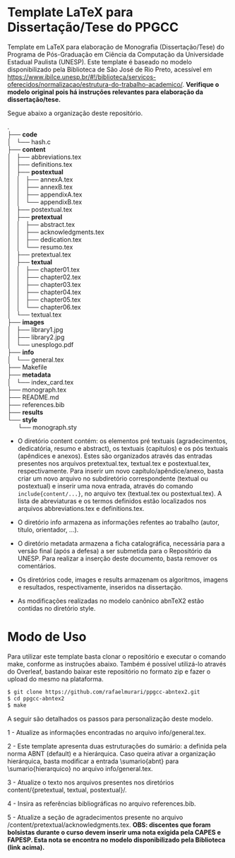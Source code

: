 # Template LaTeX para Dissertação/Tese do PPGCC

Template em LaTeX para elaboração de Monografia (Dissertação/Tese) do Programa
de Pós-Graduação em Ciência da Computação da Universidade Estadual Paulista
(UNESP). Este template é baseado no modelo disponibilizado pela Biblioteca de
São José de Rio Preto, acessível em
<https://www.ibilce.unesp.br/#!/biblioteca/servicos-oferecidos/normalizacao/estrutura-do-trabalho-academico/>.
**Verifique o modelo original pois há instruções relevantes para elaboração da
dissertação/tese.**

Segue abaixo a organização deste repositório.

.  
├── **code**  
│   └── hash.c  
├── **content**  
│   ├── abbreviations.tex  
│   ├── definitions.tex  
│   ├── **postextual**  
│   │   ├── annexA.tex  
│   │   ├── annexB.tex  
│   │   ├── appendixA.tex  
│   │   └── appendixB.tex  
│   ├── postextual.tex  
│   ├── **pretextual**  
│   │   ├── abstract.tex  
│   │   ├── acknowledgments.tex  
│   │   ├── dedication.tex  
│   │   └── resumo.tex  
│   ├── pretextual.tex  
│   ├── **textual**  
│   │   ├── chapter01.tex  
│   │   ├── chapter02.tex  
│   │   ├── chapter03.tex  
│   │   ├── chapter04.tex  
│   │   ├── chapter05.tex  
│   │   └── chapter06.tex  
│   └── textual.tex  
├── **images**  
│   ├── library1.jpg  
│   ├── library2.jpg  
│   └── unesplogo.pdf  
├── **info**  
│   └── general.tex  
├── Makefile  
├── **metadata**  
│   └── index_card.tex  
├── monograph.tex  
├── README.md  
├── references.bib  
├── **results**  
└── **style**  
&nbsp; &nbsp; &nbsp; └── monograph.sty  


* O diretório content contém: os elementos pré textuais (agradecimentos,
dedicatória, resumo e abstract), os textuais (capítulos) e os pós textuais
(apêndices e anexos). Estes são organizados através das entradas presentes
nos arquivos pretextual.tex, textual.tex e postextual.tex, respectivamente.
Para inserir um novo capítulo/apêndice/anexo, basta criar um novo arquivo no
subdiretório correspondente (textual ou postextual) e inserir uma nova entrada,
através do comando `include{content/...}`, no arquivo tex (textual.tex ou
postextual.tex). A lista de abreviaturas e os termos definidos estão
localizados nos arquivos abbreviations.tex e definitions.tex.

* O diretório info armazena as informações refentes ao trabalho (autor, título,
orientador, ...).

* O diretório metadata armazena a ficha catalográfica, necessária para a versão
final (após a defesa) a ser submetida para o Repositório da UNESP. Para
realizar a inserção deste documento, basta remover os comentários.

* Os diretórios code, images e results armazenam os algoritmos, imagens e
resultados, respectivamente, inseridos na dissertação.

* As modificações realizadas no modelo canônico abnTeX2 estão contidas no
diretório style.

# Modo de Uso

Para utilizar este template basta clonar o repositório e executar o comando
make, conforme as instruções abaixo. Também é possível utilizá-lo através do
Overleaf, bastando baixar este repositório no formato zip e fazer o upload do
mesmo na plataforma.

```bash
$ git clone https://github.com/rafaelmurari/ppgcc-abntex2.git
$ cd ppgcc-abntex2
$ make
```

A seguir são detalhados os passos para personalização deste modelo.

1 - Atualize as informações encontradas no arquivo info/general.tex.

2 - Este template apresenta duas estruturações do sumário: a definida pela
norma ABNT (default) e a hierárquica. Caso queira ativar a organização
hierárquica, basta modificar a entrada \sumario{abnt} para
\sumario{hierarquico} no arquivo info/general.tex.

3 - Atualize o texto nos arquivos presentes nos diretórios content/{pretextual,
textual, postextual}/.

4 - Insira as referências bibliográficas no arquivo references.bib.

5 - Atualize a seção de agradecimentos presente no arquivo
/content/pretextual/acknowledgments.tex. **OBS: discentes que foram bolsistas
durante o curso devem inserir uma nota exigida pela CAPES e FAPESP. Esta nota
se encontra no modelo disponibilizado pela Biblioteca (link acima).**
